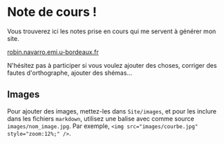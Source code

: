 # Note de cours !

Vous trouverez ici les notes prise en cours qui me servent à générer mon site.

[robin.navarro.emi.u-bordeaux.fr](http://robin.navarro.emi.u-bordeaux.fr)

N'hésitez pas à participer si vous voulez ajouter des choses, corriger des fautes d'orthographe, ajouter des shémas...

## Images

Pour ajouter des images, mettez-les dans `Site/images`, et pour les inclure dans les fichiers `markdown`, utilisez une balise avec comme source `images/nom_image.jpg`. Par exemple, `<img src="images/courbe.jpg" style="zoom:12%;" />`.